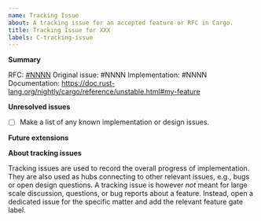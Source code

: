 ```yaml
---
name: Tracking Issue
about: A tracking issue for an accepted feature or RFC in Cargo.
title: Tracking Issue for XXX
labels: C-tracking-issue
---
```

<!--
Thank you for creating a tracking issue! Tracking issues are for tracking an
accepted feature or RFC from implementation to stabilization. Please do not
file a tracking issue until the feature or RFC has been approved.
-->

**Summary**

RFC: [#NNNN](https://github.com/rust-lang/rfcs/pull/NNNN) <!-- If this is an RFC -->
Original issue: #NNNN <!-- if there is a related issue that spawned this feature -->
Implementation: #NNNN <!-- link to the PR that implemented this feature if applicable -->
Documentation: https://doc.rust-lang.org/nightly/cargo/reference/unstable.html#my-feature

<!-- Write a very brief summary of the feature here. -->

**Unresolved issues**

* [ ] Make a list of any known implementation or design issues.

**Future extensions**

<!-- An optional section where you can mention where the feature may be extended in the future, but is explicitly not intended to address. -->

**About tracking issues**

Tracking issues are used to record the overall progress of implementation.
They are also used as hubs connecting to other relevant issues, e.g., bugs or open design questions.
A tracking issue is however *not* meant for large scale discussion, questions, or bug reports about a feature.
Instead, open a dedicated issue for the specific matter and add the relevant feature gate label.
